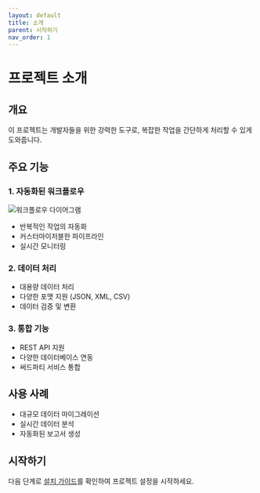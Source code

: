 ```yaml
---
layout: default
title: 소개
parent: 시작하기
nav_order: 1
---
```


# 프로젝트 소개

## 개요
이 프로젝트는 개발자들을 위한 강력한 도구로, 복잡한 작업을 간단하게 처리할 수 있게 도와줍니다.

## 주요 기능

### 1. 자동화된 워크플로우
![워크플로우 다이어그램](/assets/images/workflow.png)
- 반복적인 작업의 자동화
- 커스터마이저블한 파이프라인
- 실시간 모니터링

### 2. 데이터 처리
- 대용량 데이터 처리
- 다양한 포맷 지원 (JSON, XML, CSV)
- 데이터 검증 및 변환

### 3. 통합 기능
- REST API 지원
- 다양한 데이터베이스 연동
- 써드파티 서비스 통합

## 사용 사례
- 대규모 데이터 마이그레이션
- 실시간 데이터 분석
- 자동화된 보고서 생성

## 시작하기
다음 단계로 [설치 가이드](/getting-started/installation)를 확인하여 프로젝트 설정을 시작하세요. 